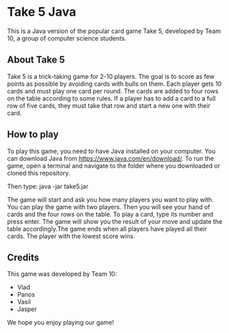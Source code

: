 # Take 5 Java

This is a Java version of the popular card game Take 5, 
developed by Team 10, a group of computer science students.

## About Take 5

Take 5 is a trick-taking game for 2-10 players. 
The goal is to score as few points as possible by avoiding cards with bulls on them. 
Each player gets 10 cards and must play one card per round. The cards are added to four rows on 
the table according to some rules. If a player has to add a card to a full row of five cards, 
they must take that row and start a new one with their card.

## How to play

To play this game, you need to have Java installed on your computer. 
You can download Java from https://www.java.com/en/download/.
To run the game, open a terminal and navigate to the folder where you downloaded 
or cloned this repository.

Then type: java -jar take5.jar

The game will start and ask you how many players you want to play with. 
You can play the game with two players. 
Then you will see your hand of cards and the four rows on the table. To play a card, 
type its number and press enter. The game will show you the result of your move and update 
the table accordingly.The game ends when all players have played all their cards. 
The player with the lowest score wins.

## Credits

This game was developed by Team 10:

- Vlad
- Panos
- Vasil
- Jasper

We hope you enjoy playing our game!